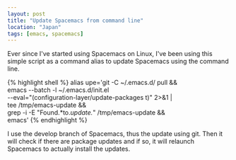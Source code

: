 ```yaml
---
layout: post
title: "Update Spacemacs from command line"
location: "Japan"
tags: [emacs, spacemacs]
---
```


Ever since I've started using Spacemacs on Linux, I've been using this simple script as a command alias to update Spacemacs using the command line.

{% highlight shell %}
alias upe='git -C ~/.emacs.d/ pull && \
  emacs --batch -l ~/.emacs.d/init.el \
  --eval="(configuration-layer/update-packages t)" 2>&1 | \
  tee /tmp/emacs-update && \
  grep -i -E "Found.*to.*update.*" /tmp/emacs-update && \
  emacs'
{% endhighlight %}

I use the develop branch of Spacemacs, thus the update using git. Then it will check if there are package updates and if so, it will relaunch Spacemacs to actually install the updates.
